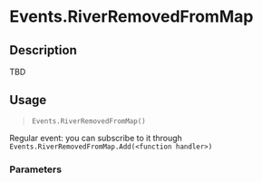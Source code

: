# Events.RiverRemovedFromMap
## Description
TBD

## Usage
> `Events.RiverRemovedFromMap()`

Regular event: you can subscribe to it through `Events.RiverRemovedFromMap.Add(<function handler>)`

### Parameters
